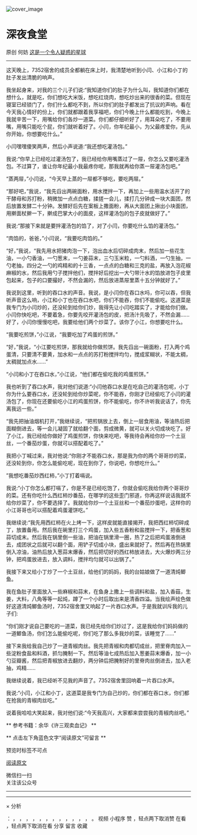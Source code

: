 ![cover_image](https://mmbiz.qlogo.cn/mmbiz_jpg/OJNrVQetduoTKOicFfvm75o7wMtIFicx1nH2SiayGsXFeEpaIJxaGQPevUUwibTd3dNLhpNQFU9Qia2SMBgXXYQrrpQ/0?wx_fmt=jpeg)

#  深夜食堂

原创  何妨  [ 这是一个令人疑惑的星球 ](javascript:void\(0\);)

__ _ _ _ _

  

这天晚上，7352宿舍的成员全都躺在床上时，我清楚地听到小闫、小江和小丁的肚子发出清脆的响声。

  

我坐起身来，对我的三个儿子们说:“我知道你们的肚子为什么叫，我知道你们都在想什么，就是吃，你们想吃大米饭，想吃红烧肉，想吃炒出来的很香的菜。但现在寝室已经锁门了，你们什么都吃不到，所以你们的肚子都发出了抗议的声响。看在今天我心情好的份上，你们就都跟着我享福吧，你们今晚上什么都能吃到，今晚上我就辛苦一下，用嘴给你们各炒一道菜。你们都仔细听好了，用耳朵吃了，不要用嘴，用嘴只能吃个屁，你们就听着好了。小闫，你年纪最小，为父最疼爱你，先从你开始，你想要吃什么。”

  

小闫嘿嘿傻笑两声，然后小声说道:“我还想吃灌汤包。”

  

我说:“你早上已经吃过灌汤包了，我已经给你用嘴蒸过了一屉，你怎么又要吃灌汤包。不过算了，谁让你年纪最小我最疼你呢，那我就再给你蒸一屉灌汤包吧。”

  

“蒸两屉，”小闫说，“今天早上蒸的一屉都不够吃，要吃两屉。”

  

“那好吧，”我说，“我先舀出两碗面粉，用水搅拌一下，再加上一些用温水活开了的干酵母和苏打粉，稍微加一点点白糖，揉搓一会儿，揉打几分钟成一块大面团，然后放置发酵二十分钟。发酵好后先在案板上撒面粉，再从大面团上揪出小块面团，用擀面杖擀一下，擀成巴掌大小的面皮，这样灌汤包的包子皮就做好了。”

  

我说:“那接下来就是要拌灌汤包的馅了，对了小闫，你要吃什么馅的灌汤包。”

  

“肉馅的，爸爸，”小闫说，“我要吃肉馅的。”

  

“好，”我说，“我先用水把猪肉泡一下，泡出血水后切碎成肉末，然后加一些花生油，一小勺香油，一勺葱末，一勺姜蒜末，三勺玉米粒，一勺料酒，一勺生抽，一勺老抽，四分之一勺的鸡精和的十三香，一点点的白糖和三克的盐，再放入泡花椒麻椒的水，然后我用勺子搅拌他们，搅拌好后挖出一大勺带汁水的馅放进包子皮里包起来，包子的口要撮好，不然会漏的，然后放进蒸屉里蒸十五分钟就好了。”

  

我说到这里，听到的吞口水的声音。我说，是小闫你在吞口水吗，你可以吞，但我听声音这么响，小江和小丁也在吞口水吧，你们不能吞，你们不能偷吃。这道菜是我专门为小闫炒的，还没轮到给你们炒，我得先让小闫吃踏实了，才能给你们做。小闫你快吃吧，不要着急，你要先咬开灌汤包的皮，把汤汁先吸了，不然会漏......好了，小闫你慢慢吃吧，我要给他们两个炒菜了。该你了小江，你想要吃什么。

  

“我要吃煎饼，”小江说，“我要吃加了鸡蛋的煎饼。”

  

“好，”我说，“小江要吃煎饼，那我就给你做煎饼。我先舀出一碗面粉，打入两个鸡蛋清，只要清不要黄，加水和一点点的苏打粉搅拌均匀，搅成浆糊状，不能太稠，太稠就加点水......”

  

“小闫和小丁在吞口水，”小江说，“他们都在偷吃我的鸡蛋煎饼。”

  

我也听到了吞口水声，我对他们说道:“小闫他吞口水是在吃自己的灌汤包呢，小丁你为什么要吞口水，还没轮到给你炒菜呢，你不能吞，你刚才已经偷吃了小闫的灌汤包了，你现在还要偷吃小江的鸡蛋煎饼，你不能偷吃，你不许听我说话了，你先离我远一些。”

  

“我先把抽油烟机打开，”我继续说，“把煎锅放上去，倒上一层食用油，等油热后把面糊倒进去，等一会儿凝固了就给翻个面，剪成微黄，就可以关火切成块吃了。好了小江，我已经给你做好了鸡蛋煎饼，你快来吃吧，等我待会再给你炒一个土豆丝，一个番茄炒蛋，你就可以搭配着吃了。”

  

我把小丁喊过来，我对他说:“你刚才不能吞口水，那是我为你的两个哥哥炒的菜，还没轮到你，你怎么能偷吃呢，现在到你了，你说吧，你想吃什么。”

  

”我想吃番茄炒西红柿，”小丁打着嗝说。

  

我说:“小丁你怎么都打嗝了，你是不是已经吃饱了，你就会偷吃我给你两个哥哥炒的菜。还有你吃什么西红柿炒番茄，在哪学的这些歪门邪道，你再这样说话我就不给你炒菜了，你不要选择了。我就给你炒一个土豆丝和一个番茄炒蛋吧，这样你的小江哥哥也可以搭配着鸡蛋灌饼吃。”

  

我继续说:“我先用西红柿在火上烤一下，这样皮就能直接揭开，我把西红柿切碎成丁，放置备用。然后我在碗里打三个鸡蛋，加入些五香粉和盐搅拌一下，把香葱和蒜切成末。然后我在锅里倒一些油，把油在锅里滑一圈，热了之后把鸡蛋液倒进去，成团状之后就可以翻个面，用铲子切成小块，盛出来就好了。然后再在热锅里倒入凉油，油热后放入葱蒜末爆香，然后把切好的西红柿放进去，大火爆炒两三分钟，把鸡蛋放进去，放入调料，搅拌均匀就可以出锅了。”

  

我接下来又给小丁炒了一个土豆丝，给他们的妈妈，我的台姑娘做了一道清炖鲫鱼。

  

我在鱼肚子里面放入一些麻椒和蒜末，在鱼身上撒上一些调料和盐，加入香菇，生姜，大料，八角等等一起炖，蹲了一个小时后取出来是清香四溢。当我绘声绘色做好这道清炖鲫鱼汤时，7352宿舍里又响起了一片吞口水声。于是我就训斥我的儿子们:

  

“你们刚才说自己要吃的一道菜，我已经先给你们炒过了，这是我给你们妈妈做的一道鲫鱼汤，你们怎么能偷吃呢，你们吃了那么多我炒的菜，该睡觉了......”

  

接下来我给我自己炒了一道青椒肉丝。我先把青椒和肉都切成丝，把里脊肉加入一些淀粉食盐和料酒，抓匀腌制一下。然后等油七成热后加入葱姜蒜末爆香，加一小勺豆瓣酱，然后把青椒放进去翻炒，两分钟后把腌制好的里脊肉丝倒进去，加入老抽，鸡精......

  

我继续说着，我已经听不见我的声音了。7352宿舍里回响着一片吞口水声。

  

我说:“小闫，小江和小丁，这道菜是我专门为自己炒的，你们都在吞口水，你们都在抢我的青椒肉丝吃。”

  

说着我哈哈大笑起来，我对他们说:“今天我高兴，大家都来尝尝我的青椒肉丝吧。”

  
  
** 参考书籍：余华《许三观卖血记》  **  
  
  
** 点击左下角蓝色文字“阅读原文”可留言  **

预览时标签不可点

[ 阅读原文 ](javascript:;)

微信扫一扫  
关注该公众号





****



****



×  分析

：  ，  ，  ，  ，  ，  ，  ，  ，  ，  ，  ，  ，  。  视频  小程序  赞  ，轻点两下取消赞  在看  ，轻点两下取消在看
分享  留言  收藏


